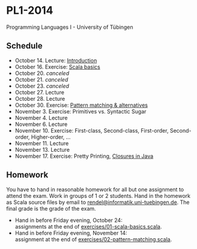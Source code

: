 PL1-2014
========

Programming Languages I - University of Tübingen

Schedule
--------

 * October 14. Lecture: [Introduction](lecturenotes/01-intro.markdown)
 * October 16. Exercise:  [Scala basics](exercises/01-scala-basics.scala)
 * October 20. *canceled*
 * October 21. *canceled*
 * October 23. *canceled*
 * October 27. Lecture
 * October 28. Lecture
 * October 30. Exercise: [Pattern matching & alternatives](exercises/02-pattern-matching.scala)
 * November 3. Exercise: Primitives vs. Syntactic Sugar
 * November 4. Lecture
 * November 6. Lecture
 * November 10. Exercise: First-class, Second-class, First-order, Second-order, Higher-order, ...
 * November 11. Lecture
 * November 13. Lecture
 * November 17. Exercise: Pretty Printing, [Closures in Java](exercises/Closures.java)

Homework
--------

You have to hand in reasonable homework for all but one assignment to attend the exam. Work in groups of 1 or 2 students. Hand in the homework as Scala source files by email to rendel@informatik.uni-tuebingen.de. The final grade is the grade of the exam.

 * Hand in before Friday evening, October 24:  
   assignments at the end of [exercises/01-scala-basics.scala](exercises/01-scala-basics.scala).
 * Hand in before Friday evening, November 14:  
   assignment at the end of [exercises/02-pattern-matching.scala](exercises/02-pattern-matching.scala).
